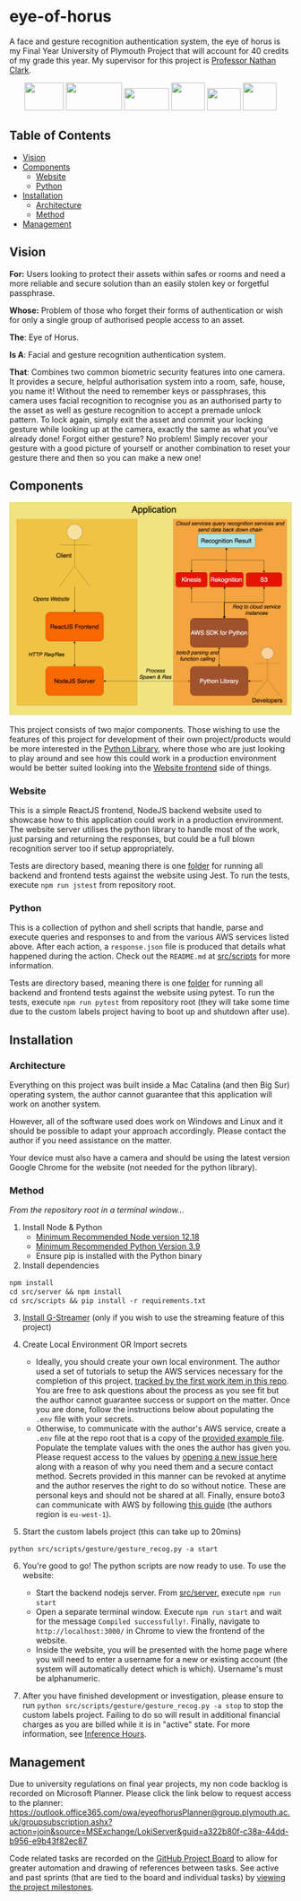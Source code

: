 # eye-of-horus

A face and gesture recognition authentication system, the eye of horus is my Final Year University of Plymouth Project that will account for 40 credits of my grade this year. My supervisor for this project is [Professor Nathan Clark](https://www.plymouth.ac.uk/staff/nathan-clarke).

<p align="center">
    <a href="https://aws.amazon.com/s3/"><img height="50px" width="70px" src="https://www.alooma.com/img/integrations/s3.png"/></a>
    <a href="https://aws.amazon.com/rekognition/"><img height="50px" width="100px" src="https://miro.medium.com/max/600/1*ozYrdn7kUvdkQ2Eh6PARkg.png"/></a>
    <a href="https://aws.amazon.com/kinesis/"><img height="40px" width="80px" src="https://miro.medium.com/max/595/0*UQBKjEff1uIsXH8W"/></a>
    <a href="https://www.python.org/"><img height="50px" width="60px" src="https://images.ctfassets.net/mrop88jh71hl/55rrbZfwMaURHZKAUc5oOW/9e5fe805eb03135b82e962e92169ce6d/python-programming-language.png"/></a>
    <a href="https://reactjs.org/"><img height="40px" width="60px" src="https://upload.wikimedia.org/wikipedia/commons/thumb/a/a7/React-icon.svg/1200px-React-icon.svg.png"/></a>
    <a href="https://nodejs.org/en/"><img height="50px" width="60px" src="https://images.tutorialedge.net/images/node.png"/></a>
</p>

## Table of Contents

- [Vision](#Vision)
- [Components](#Components)
    - [Website](#Website)
    - [Python](#Python)
- [Installation](#Installation)
    - [Architecture](#Architecture)
    - [Method](#Method)
- [Management](#Management)

## Vision

**For:** Users looking to protect their assets within safes or rooms and need a more reliable and secure solution than an easily stolen key or forgetful passphrase.

**Whose:** Problem of those who forget their forms of authentication or wish for only a single group of authorised people access to an asset.

**The**: Eye of Horus.

**Is A**: Facial and gesture recognition authentication system.

**That**: Combines two common biometric security features into one camera. It provides a secure, helpful authorisation system into a room, safe, house, you name it! Without the need to remember keys or passphrases, this camera uses facial recognition to recognise you as an authorised party to the asset as well as gesture recognition to accept a premade unlock pattern. To lock again, simply exit the asset and commit your locking gesture while looking up at the camera, exactly the same as what you’ve already done! Forgot either gesture? No problem! Simply recover your gesture with a good picture of yourself or another combination to reset your gesture there and then so you can make a new one!

## Components

![Image of the project structure](public/Architecture.png)

This project consists of two major components. Those wishing to use the features of this project for development of their own project/products would be more interested in the [Python Library](#Python), where those who are just looking to play around and see how this could work in a production environment would be better suited looking into the [Website frontend](#Website) side of things.

### Website

This is a simple ReactJS frontend, NodeJS backend website used to showcase how to this application could work in a production environment. The website server utilises the python library to handle most of the work, just parsing and returning the responses, but could be a full blown recognition server too if setup appropriately.

Tests are directory based, meaning there is one [folder](src/tests) for running all backend and frontend tests against the website using Jest. To run the tests, execute `npm run jstest` from repository root.

### Python

This is a collection of python and shell scripts that handle, parse and execute queries and responses to and from the various AWS services listed above. After each action, a `response.json` file is produced that details what happened during the action. Check out the `README.md` at [src/scripts](src/scripts) for more information.

Tests are directory based, meaning there is one [folder](src/scripts) for running all backend and frontend tests against the website using pytest. To run the tests, execute `npm run pytest` from repository root (they will take some time due to the custom labels project having to boot up and shutdown after use).

## Installation

### Architecture

Everything on this project was built inside a Mac Catalina (and then Big Sur) operating system, the author cannot guarantee that this application will work on another system.

However, all of the software used does work on Windows and Linux and it should be possible to adapt your approach accordingly. Please contact the author if you need assistance on the matter.

Your device must also have a camera and should be using the latest version Google Chrome for the website (not needed for the python library).

### Method

*From the repository root in a terminal window...*

1. Install Node & Python
    - [Minimum Recommended Node version 12.18](https://nodejs.org/en/)
    - [Minimum Recommended Python Version 3.9](https://www.python.org/downloads/)
    - Ensure pip is installed with the Python binary
2. Install dependencies

```shell
npm install
cd src/server && npm install
cd src/scripts && pip install -r requirements.txt
```

3. [Install G-Streamer](https://docs.aws.amazon.com/rekognition/latest/dg/streaming-using-gstreamer-plugin.html) (only if you wish to use the streaming feature of this project)

4. Create Local Environment OR Import secrets
    - Ideally, you should create your own local environment. The author used a set of tutorials to setup the AWS services necessary for the completion of this project, [tracked by the first work item in this repo](https://github.com/M-Davies/eye-of-horus/issues/1). You are free to ask questions about the process as you see fit but the author cannot guarantee success or support on the matter. Once you are done, follow the instructions below about populating the `.env` file with your secrets.
    - Otherwise, to communicate with the author's AWS service, create a `.env` file at the repo root that is a copy of the [provided example file](example.env). Populate the template values with the ones the author has given you. Please request access to the values by [opening a new issue here](https://github.com/M-Davies/eye-of-horus/issues/new) along with a reason of why you need them and a secure contact method. Secrets provided in this manner can be revoked at anytime and the author reserves the right to do so without notice. These are personal keys and should not be shared at all. Finally, ensure boto3 can communicate with AWS by following [this guide](https://github.com/boto/boto3#using-boto3) (the authors region is `eu-west-1`).

5. Start the custom labels project (this can take up to 20mins)

```shell
python src/scripts/gesture/gesture_recog.py -a start
```

6. You're good to go! The python scripts are now ready to use. To use the website:
    - Start the backend nodejs server. From [src/server](src/server), execute `npm run start`
    - Open a separate terminal window. Execute `npm run start` and wait for the message `Compiled successfully!`. Finally, navigate to `http://localhost:3000/` in Chrome to view the frontend of the website.
    - Inside the website, you will be presented with the home page where you will need to enter a username for a new or existing account (the system will automatically detect which is which). Username's must be alphanumeric.

7. After you have finished development or investigation, please ensure to run `python src/scripts/gesture/gesture_recog.py -a stop` to stop the custom labels project. Failing to do so will result in additional financial charges as you are billed while it is in "active" state. For more information, see [Inference Hours](https://aws.amazon.com/rekognition/pricing/).

## Management

Due to university regulations on final year projects, my non code backlog is recorded on Microsoft Planner. Please click the link below to request access to the planner:
https://outlook.office365.com/owa/eyeofhorusPlanner@group.plymouth.ac.uk/groupsubscription.ashx?action=join&source=MSExchange/LokiServer&guid=a322b80f-c38a-44dd-b956-e9b43f82ec87

Code related tasks are recorded on the [GitHub Project Board](https://github.com/M-Davies/eye-of-horus/projects/1) to allow for greater automation and drawing of references between tasks. See active and past sprints (that are tied to the board and individual tasks) by [viewing the project milestones](https://github.com/M-Davies/eye-of-horus/milestones).
